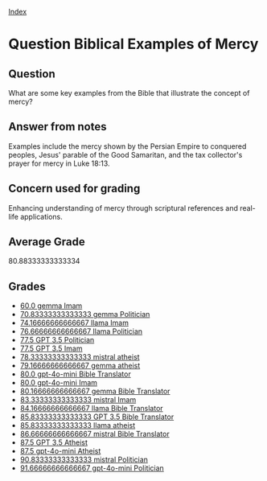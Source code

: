 
[Index](../../index.md)
# Question Biblical Examples of Mercy
## Question
What are some key examples from the Bible that illustrate the concept of mercy?

## Answer from notes
Examples include the mercy shown by the Persian Empire to conquered peoples, Jesus' parable of the Good Samaritan, and the tax collector's prayer for mercy in Luke 18:13.

## Concern used for grading
Enhancing understanding of mercy through scriptural references and real-life applications.

## Average Grade
80.88333333333334

## Grades
 * [60.0 gemma Imam](../answers/gemma_Imam/Biblical_Examples_of_Mercy.md)
 * [70.83333333333333 gemma Politician](../answers/gemma_Politician/Biblical_Examples_of_Mercy.md)
 * [74.16666666666667 llama Imam](../answers/llama_Imam/Biblical_Examples_of_Mercy.md)
 * [76.66666666666667 llama Politician](../answers/llama_Politician/Biblical_Examples_of_Mercy.md)
 * [77.5 GPT 3.5 Politician](../answers/GPT_3.5_Politician/Biblical_Examples_of_Mercy.md)
 * [77.5 GPT 3.5 Imam](../answers/GPT_3.5_Imam/Biblical_Examples_of_Mercy.md)
 * [78.33333333333333 mistral atheist](../answers/mistral_atheist/Biblical_Examples_of_Mercy.md)
 * [79.16666666666667 gemma atheist](../answers/gemma_atheist/Biblical_Examples_of_Mercy.md)
 * [80.0 gpt-4o-mini Bible Translator](../answers/gpt-4o-mini_Bible_Translator/Biblical_Examples_of_Mercy.md)
 * [80.0 gpt-4o-mini Imam](../answers/gpt-4o-mini_Imam/Biblical_Examples_of_Mercy.md)
 * [80.16666666666667 gemma Bible Translator](../answers/gemma_Bible_Translator/Biblical_Examples_of_Mercy.md)
 * [83.33333333333333 mistral Imam](../answers/mistral_Imam/Biblical_Examples_of_Mercy.md)
 * [84.16666666666667 llama Bible Translator](../answers/llama_Bible_Translator/Biblical_Examples_of_Mercy.md)
 * [85.83333333333333 GPT 3.5 Bible Translator](../answers/GPT_3.5_Bible_Translator/Biblical_Examples_of_Mercy.md)
 * [85.83333333333333 llama atheist](../answers/llama_atheist/Biblical_Examples_of_Mercy.md)
 * [86.66666666666667 mistral Bible Translator](../answers/mistral_Bible_Translator/Biblical_Examples_of_Mercy.md)
 * [87.5 GPT 3.5 Atheist](../answers/GPT_3.5_Atheist/Biblical_Examples_of_Mercy.md)
 * [87.5 gpt-4o-mini Atheist](../answers/gpt-4o-mini_Atheist/Biblical_Examples_of_Mercy.md)
 * [90.83333333333333 mistral Politician](../answers/mistral_Politician/Biblical_Examples_of_Mercy.md)
 * [91.66666666666667 gpt-4o-mini Politician](../answers/gpt-4o-mini_Politician/Biblical_Examples_of_Mercy.md)
